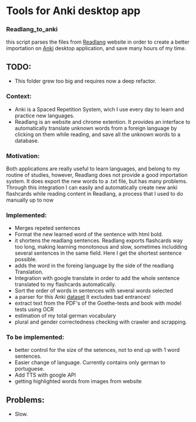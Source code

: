 # Tools for Anki desktop app

### Readlang_to_anki
this script parses the files from [Readlang](https://readlang.com/) website in order to create a better importation on [Anki](https://apps.ankiweb.net/) desktop application, and save many hours of my time.


## TODO:
- This folder grew too big and requires now a deep refactor.


### Context:
  - Anki is a Spaced Repetition System, wich I use every day to learn and practice new languages. 
  - Readlang is an website and chrome extention. It provides an interface to automatically translate unknown words from a foreign language by clicking on them while reading, and save all the unknown words to a database.

### Motivation:
  Both applications are really useful to learn languages, and belong to my routine of studies, however, Readlang does not provide a good importation system. It does export the new words to a .txt file, but has many problems. 
  Through this integration I can easily and automatically create new anki flashcards while reading content in Readlang, a process that I used to do manually up to now
 
### Implemented:
  - Merges repeted sentences
  - Format the new learned word of the sentence with html bold.
  - it shortens the readlang sentences. Readlang exports flashcards way too long, making learning monotonous and slow, sometimes includding several sentences in the same field. Here I get the shortest sentence possible.
  - adds the word in the foreing language by the side of the readlang Translation.
  - Integration with google translate in order to add the whole sentence translated to my flashcards automatically.
  - Sort the order of words in sentences with several words selected
  - a parser for this Anki [dataset](https://ankiweb.net/shared/info/1852912768) It excludes bad entrances!
  - extract text from the PDF's of the Goethe-tests and book with model tests using OCR
  - estimation of my total german vocabulary
  - plural and gender correctedness checking with crawler and scrapping.

### To be implemented:
  - better control for the size of the setences, not to end up with 1 word sentences.
  - Easier change of language. Currently contains only german to portuguese.
  - Add TTS with google API
  - getting highlighted words from images from website

## Problems:
  - Slow.

